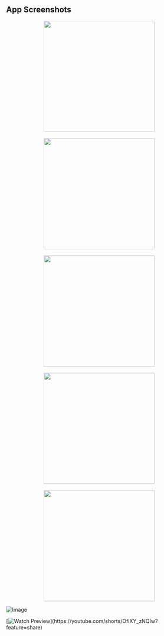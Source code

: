 <h2>App Screenshots</h2>

<p align="center">
  <img src="https://github.com/user-attachments/assets/bcf35ad3-10c9-4e5a-986a-ecaa71f31eb6" width="300"><br><br>
  <img src="https://github.com/user-attachments/assets/a800a5c7-a555-4e6b-b7cc-310b22fbabd9" width="300"><br><br>
  <img src="https://github.com/user-attachments/assets/6674b04e-bffe-40cb-bac5-950a0680221b" width="300"><br><br>
  <img src="https://github.com/user-attachments/assets/484deb45-3045-4de6-ab04-380c6487d2c8" width="300"><br><br>
  <img src="https://github.com/user-attachments/assets/3add39e6-c841-42a5-9b96-89c561309ee9" width="300">
</p>

![Image](https://github.com/user-attachments/assets/05c66b64-5308-4ca5-8991-94e7c20a8c8f)

[![Watch Preview]([https://img.youtube.com/vi/YOUR_VIDEO_ID/0.jpg](https://youtube.com/shorts/OfiXY_zNQIw?feature=share))](https://youtube.com/shorts/OfiXY_zNQIw?feature=share)
